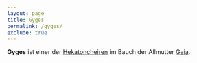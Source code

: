 ```yaml
---
layout: page
title: Gyges
permalink: /gyges/
exclude: true
---
```


**Gyges** ist einer der [Hekatoncheiren](/hekatoncheiren/) im Bauch der Allmutter [Gaia](/gaia/).
